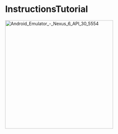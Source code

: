 # InstructionsTutorial

<img width="348" alt="Android_Emulator_-_Nexus_6_API_30_5554" src="https://user-images.githubusercontent.com/47273077/146671844-3aea8399-5a5c-40f9-af6d-70795e40d862.png">
